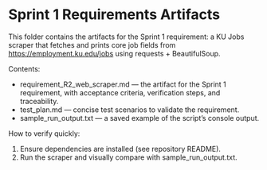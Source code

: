 # Sprint 1 Requirements Artifacts

This folder contains the artifacts for the Sprint 1 requirement: a KU Jobs scraper that fetches and prints core job fields from https://employment.ku.edu/jobs using requests + BeautifulSoup.

Contents:
- requirement_R2_web_scraper.md — the artifact for the Sprint 1 requirement, with acceptance criteria, verification steps, and traceability.
- test_plan.md — concise test scenarios to validate the requirement.
- sample_run_output.txt — a saved example of the script’s console output.

How to verify quickly:
1) Ensure dependencies are installed (see repository README).
2) Run the scraper and visually compare with sample_run_output.txt.